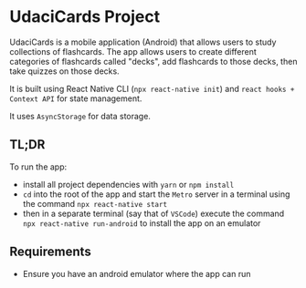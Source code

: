 # UdaciCards Project

UdaciCards is a mobile application (Android) that allows users to study collections of flashcards. The app allows users to create different categories of flashcards called "decks", add flashcards to those decks, then take quizzes on those decks.

It is built using React Native CLI (`npx react-native init`) and `react hooks + Context API` for state management.

It uses `AsyncStorage` for data storage.

## TL;DR

To run the app:

- install all project dependencies with `yarn` or `npm install`
- `cd` into the root of the app and start the `Metro` server in a terminal using the command `npx react-native start`
- then in a separate terminal (say that of `VSCode`) execute the command `npx react-native run-android` to install the app on an emulator

## Requirements

- Ensure you have an android emulator where the app can run

